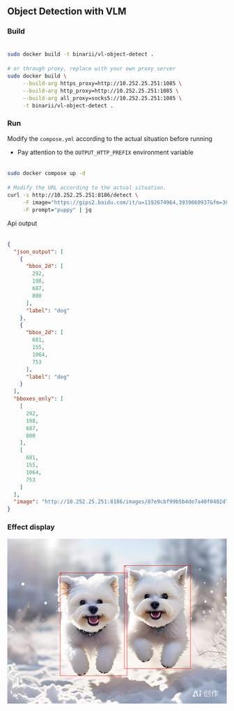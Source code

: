 ## Object Detection with VLM

### Build
```bash

sudo docker build -t binarii/vl-object-detect .

# or through proxy, replace with your own proxy server
sudo docker build \
     --build-arg https_proxy=http://10.252.25.251:1085 \
     --build-arg http_proxy=http://10.252.25.251:1085 \
     --build-arg all_proxy=socks5://10.252.25.251:1085 \
     -t binarii/vl-object-detect .

```

### Run

Modify the `compose.yml` according to the actual situation before running

- Pay attention to the `OUTPUT_HTTP_PREFIX` environment variable

```bash

sudo docker compose up -d

# Modify the URL according to the actual situation.
curl -s http://10.252.25.251:8186/detect \
     -F image="https://gips2.baidu.com/it/u=1192674964,3939660937&fm=3028&app=3028&f=JPEG&fmt=auto?w=1280&h=960" \
     -F prompt="puppy" | jq

```

Api output

```json

{
  "json_output": [
    {
      "bbox_2d": [
        292,
        198,
        687,
        800
      ],
      "label": "dog"
    },
    {
      "bbox_2d": [
        681,
        155,
        1064,
        753
      ],
      "label": "dog"
    }
  ],
  "bboxes_only": [
    [
      292,
      198,
      687,
      800
    ],
    [
      681,
      155,
      1064,
      753
    ]
  ],
  "image": "http://10.252.25.251:8186/images/87e9cbf99b5b4de7a40f0402d781a959.png"
}

```

### Effect display

![Sample Detection Output](./output_images/e847880800524519bf83b96d2a736155.png)
